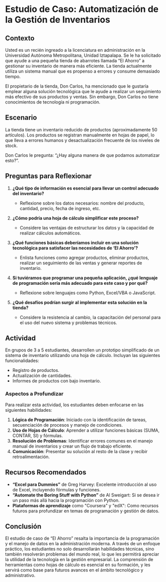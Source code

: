 # Estudio de Caso: Automatización de la Gestión de Inventarios

## Contexto

Usted es un recién ingreado a la licenciatura en administración en la Universidad Autónoma Metropolitana, Unidad Iztapalapa. Se le ha solicitado que ayude a una pequeña tienda de abarrotes llamada “El Ahorro” a gestionar su inventario de manera más eficiente. La tienda actualmente utiliza un sistema manual que es propenso a errores y consume demasiado tiempo. 

El propietario de la tienda, Don Carlos, ha mencionado que le gustaría emplear alguna solución tecnológica que le ayude a realizar un seguimiento más efectivo de sus productos y ventas. Sin embargo, Don Carlos no tiene conocimientos de tecnología ni programación. 

## Escenario

La tienda tiene un inventario reducido de productos (aproximadamente 50 artículos). Los productos se registran manualmente en hojas de papel, lo que lleva a errores humanos y desactualización frecuente de los niveles de stock. 

Don Carlos le pregunta: “¿Hay alguna manera de que podamos automatizar esto?”.

## Preguntas para Reflexionar

1. **¿Qué tipo de información es esencial para llevar un control adecuado del inventario?**
   - Reflexione sobre los datos necesarios: nombre del producto, cantidad, precio, fecha de ingreso, etc.

2. **¿Cómo podría una hoja de cálculo simplificar este proceso?**
   - Considere las ventajas de estructurar los datos y la capacidad de realizar cálculos automáticos.

3. **¿Qué funciones básicas deberíamos incluir en una solución tecnológica para satisfacer las necesidades de ‘El Ahorro’?**
   - Enlista funciones como agregar productos, eliminar productos, realizar un seguimiento de las ventas y generar reportes de inventario.

4. **Si tuviéramos que programar una pequeña aplicación, ¿qué lenguaje de programación sería más adecuado para este caso y por qué?**
   - Reflexione sobre lenguajes como Python, Excel/VBA o JavaScript.

5. **¿Qué desafíos podrían surgir al implementar esta solución en la tienda?**
   - Considere la resistencia al cambio, la capacitación del personal para el uso del nuevo sistema y problemas técnicos.

## Actividad

En grupos de 3 a 5 estudiantes, desarrollen un prototipo simplificado de un sistema de inventario utilizando una hoja de cálculo. Incluyan las siguientes funcionalidades:

- Registro de productos.
- Actualización de cantidades.
- Informes de productos con bajo inventario.

### Aspectos a Profundizar

Para realizar esta actividad, los estudiantes deben enfocarse en las siguientes habilidades:

1. **Lógica de Programación**: Iniciado con la identificación de tareas, secuenciación de procesos y manejo de condiciones.
2. **Uso de Hojas de Cálculo**: Aprender a utilizar funciones básicas (SUMA, CONTAR, SI) y fórmulas.
3. **Resolución de Problemas**: Identificar errores comunes en el manejo manual de inventarios y crear un flujo de trabajo eficiente.
4. **Comunicación**: Presentar su solución al resto de la clase y recibir retroalimentación.

## Recursos Recomendados

- **“Excel para Dummies”** de Greg Harvey: Excelente introducción al uso de Excel, incluyendo fórmulas y funciones.
- **“Automate the Boring Stuff with Python”** de Al Sweigart: Si se desea ir un paso más allá hacia la programación con Python.
- **Plataformas de aprendizaje** como "Coursera" y "edX": Como recursos futuros para profundizar en temas de programación y gestión de datos.

## Conclusión

El estudio de caso de “El Ahorro” resalta la importancia de la programación y el manejo de datos en la administración moderna. A través de un enfoque práctico, los estudiantes no solo desarrollarán habilidades técnicas, sino también resolverán problemas del mundo real, lo que les permitirá apreciar la utilidad de la tecnología en la gestión empresarial. La comprensión de herramientas como hojas de cálculo es esencial en su formación, y les servirá como base para futuros avances en el ámbito tecnológico y administrativo.

